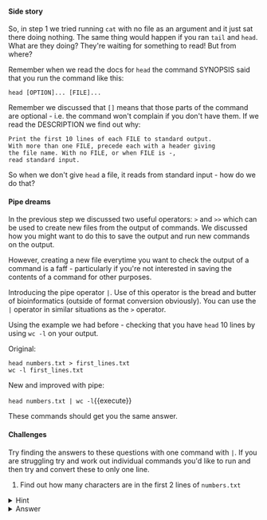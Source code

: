#### Side story

So, in step 1 we tried running `cat` with no file as an argument and it just 
sat there doing nothing.  The same thing would happen if you ran `tail` and 
`head`.  What are they doing?  They're waiting for something to read! 
But from where?

Remember when we read the docs for `head` the command SYNOPSIS said that you 
run the command like this:

`head [OPTION]... [FILE]...`

Remember we discussed that `[]` means that those parts of the command are 
optional - i.e. the command won't complain if you don't have them. If we read 
the DESCRIPTION we find out why:

```
Print the first 10 lines of each FILE to standard output. 
With more than one FILE, precede each with a header giving 
the file name. With no FILE, or when FILE is -, 
read standard input.
```

So when we don't give `head` a file, it reads from standard input - how do we 
do that?

#### Pipe dreams

In the previous step we discussed two useful operators: `>` and `>>` which can 
be used to create new files from the output of commands.  We discussed how you 
might want to do this to save the output and run new commands on the output.  

However, creating a new file everytime you want to check the output of a 
command is a faff - particularly if you're not interested in saving the 
contents of a command for other purposes.

Introducing the pipe operator `|`.  Use of this operator is the bread and 
butter of bioinformatics (outside of format conversion obviously).  You can use 
the `|` operator in similar situations as the `>` operator.

Using the example we had before - checking that you have `head` 10 lines by 
using `wc -l` on your output.

Original: 
```
head numbers.txt > first_lines.txt
wc -l first_lines.txt
```

New and improved with pipe:

`head numbers.txt | wc -l`{{execute}}

These commands should get you the same answer.

#### Challenges
Try finding the answers to these questions with one command with `|`. If you 
are struggling try and work out individual commands you'd like to run and then 
try and convert these to only one line.

1. Find out how many characters are in the first 2 lines of `numbers.txt`
<details>
    <summary>Hint</summary>
        If you need to check the manpage for `head` and `wc`.
</details>
<details>
    <summary>Answer</summary>
        `wc -m numbers.txt`{{execute}}
</details>
